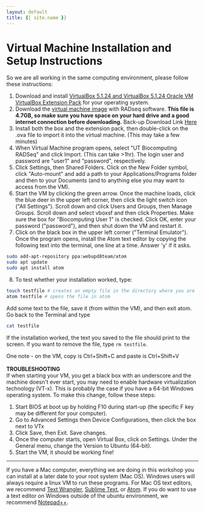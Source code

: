 ```yaml
---
layout: default
title: {{ site.name }}
---
```




Virtual Machine Installation and Setup Instructions
==

So we are all working in the same computing environment, please follow these instructions:
1. Download and install [VirtualBox 5.1.24 and VirtualBox 5.1.24 Oracle VM VirtualBox Extension Pack](https://www.virtualbox.org/wiki/Downloads) for your operating system.
2. Download the [virtual machine image](http://download.lab7.io/UT-BioComputing-RADSeq.ova) with RADseq software. **This file is 4.7GB, so make sure you have space on your hard drive and a good internet connection before downloading.** Back-up Download Link [Here](https://my.pcloud.com/publink/show?code=XZuFGrZQiTiVzhKRTbaj4E6LHBetSQj6wjy)
3. Install both the box and the extension pack, then double-click on the .ova file to import it into the virtual machine. (This may take a few minutes)
4. When Virtual Machine program opens, select "UT Biocomputing RADSeq" and click Import. (This can take >1hr). The login user and password are "user1" and "password", respectively.
5. Click Settings, then Shared Folders. Click on the New Folder symbol, click "Auto-mount" and add a path 
to your Applications/Programs folder and then to your Documents (and to anything else you may want to access 
from the VM).
6. Start the VM by clicking the green arrow. Once the machine loads, click the blue deer in the upper 
left corner, then click the light switch icon ("All Settings"). Scroll down and click Users and Groups, 
then Manage Groups. Scroll down and select vboxsf and then click Properties. Make sure the box for 
"Biocomputing User 1" is checked. Click OK, enter your password ("password"), and then shut down the VM 
and restart it.
7. Click on the black box in the upper left corner ("Terminal Emulator"). 
Once the program opens, install the Atom text editor by copying the following text into the terminal, one line at a time. Answer 'y' if it asks.
```bash
sudo add-apt-repository ppa:webupd8team/atom
sudo apt update
sudo apt install atom
```
8. To test whether your installation worked, type:
```bash
touch testfile # creates an empty file in the directory where you are
atom testfile # opens the file in atom
```
Add some text to the file, save it (from within the VM), and then exit atom. Go back to the Terminal and type
```bash
cat testfile
```
If the installation worked, the text you saved to the file should print to the screen. If you want to remove the file, type `rm testfile`.

One note - on the VM, copy is Ctrl+Shift+C and paste is Ctrl+Shift+V<br> 
<br>
**TROUBLESHOOTING**<br>
If when starting your VM, you get a black box with an underscore and the machine doesn't ever start, you may need to enable hardware virtualization technology (VT-x).
This is probably the case if you have a 64-bit Windows operating system. To make this change, follow these steps:
1. Start BIOS at boot up by holding F10 during start-up (the specific F key may be different for your computer).
2. Go to Advanced Settings then Device Configurations, then click the box next to VTx
3. Click Save, then Exit. Save changes.
4. Once the computer starts, open Virtual Box, click on Settings. Under the General menu, change the Version to Ubuntu (64-bit).
5. Start the VM, it should be working fine!

---
If you have a Mac computer, everything we are doing in this workshop you can install at a later date to your root system (Mac OS). Windows users will always require a linux VM to run these programs. For Mac OS text editors, we recommend [Text Wrangler](http://www.barebones.com/products/textwrangler/), [Sublime Text](http://www.sublimetext.com/2), or [Atom](https://atom.io/). If you do want to use a text editor on Windows outside of the ubuntu environment, we recommend [Notepad++](https://notepad-plus-plus.org/).

